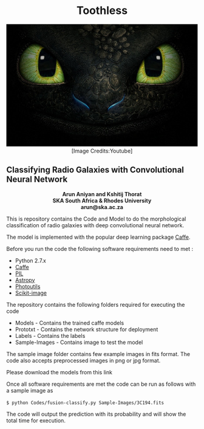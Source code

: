 <h1 align="center"> Toothless</h1>

<p align="center">
  <img src="images/toothless.jpg"> <br> [Image Credits:Youtube]
</p>  


<h2 align="centre"> Classifying Radio Galaxies with Convolutional Neural Network </h2>

<p align="center"> <b> Arun Aniyan and Kshitij Thorat <br> SKA South Africa & Rhodes University <br> arun@ska.ac.za </b>

</p>


This is repository contains the Code and Model to do the morphological classification of radio galaxies with deep convolutional neural network. 

The model is implemented with the popular deep learning package [Caffe](http://caffe.berkeleyvision.org/). 


Before you run the code the following software requirements need to met :

- Python 2.7.x
- [Caffe](http://caffe.berkeleyvision.org/)
- [PIL](https://pillow.readthedocs.io/en/4.1.x/)
- [Astropy](http://www.astropy.org/)
- [Photoutils](https://photutils.readthedocs.io/en/stable/)
- [Scikit-image](http://scikit-image.org/)

 
The repository contains the following folders required for executing the code
- Models - Contains the trained caffe models
- Prototxt - Contains the network structure for deployment
- Labels - Contains the labels 
- Sample-Images - Contains image to test the model


The sample image folder contains few example images in fits format. The code also accepts preprocessed images in png or jpg format. 

Please download the models from this link

Once all software requirements are met the code can be run as follows with a sample image as 

`$ python Codes/fusion-classify.py Sample-Images/3C194.fits`

The code will output the prediction with its probability and will show the total time for execution.
